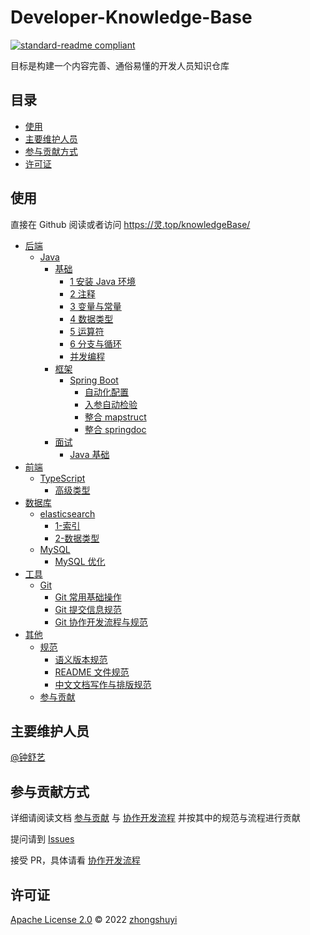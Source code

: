 # Developer-Knowledge-Base

[![standard-readme compliant](https://img.shields.io/badge/standard--readme-OK-green.svg?style=flat-square)](https://github.com/RichardLitt/standard-readme)

目标是构建一个内容完善、通俗易懂的开发人员知识仓库

## 目录

- [使用](#使用)
- [主要维护人员](#主要维护人员)
- [参与贡献方式](#参与贡献方式)
- [许可证](#许可证)

## 使用

直接在 Github 阅读或者访问 <https://灵.top/knowledgeBase/>

- [后端](/后端)
  - [Java](/后端/Java)
    - [基础](/后端/Java/基础)
      - [1 安装 Java 环境](/后端/Java/基础/1安装%20Java%20环境.md)
      - [2 注释](/后端/Java/基础/2注释.md)
      - [3 变量与常量](/后端/Java/基础/3变量与常量.md)
      - [4 数据类型](/后端/Java/基础/4数据类型.md)
      - [5 运算符](/后端/Java/基础/5运算符.md)
      - [6 分支与循环](/后端/Java/基础/6分支与循环.md)
      - [并发编程](/后端/Java/基础/并发编程.md)
    - [框架](/后端/Java/框架)
      - [Spring Boot](/后端/Java/框架/Spring%20Boot)
        - [自动化配置](/后端/Java/框架/Spring%20Boot/自动化配置.md)
        - [入参自动检验](/后端/Java/框架/Spring%20Boot/入参自动检验.md)
        - [整合 mapstruct](/后端/Java/框架/Spring%20Boot/整合%20mapstruct.md)
        - [整合 springdoc](/后端/Java/框架/Spring%20Boot/整合%20springdoc.md)
    - [面试](/后端/Java/面试)
      - [Java 基础](/后端/Java/面试/Java%20基础.md)
- [前端](/前端)
  - [TypeScript](/前端/TypeScript)
    - [高级类型](/前端/TypeScript/高级类型.md)
- [数据库](/数据库)
  - [elasticsearch](/数据库/elasticsearch)
    - [1-索引](/数据库/elasticsearch/1-索引.md)
    - [2-数据类型](/数据库/elasticsearch/2-数据类型.md)
  - [MySQL](/数据库/MySQL)
    - [MySQL 优化](/数据库/MySQL/MySQL优化.md)
- [工具](/工具)
  - [Git](/工具/Git)
    - [Git 常用基础操作](/工具/Git/Git%20常用基础操作.md)
    - [Git 提交信息规范](/工具/Git/Git%20提交信息规范.md)
    - [Git 协作开发流程与规范](/工具/Git/Git%20协作开发流程与规范.md)
- [其他](/其他)
  - [规范](/其他/规范)
    - [语义版本规范](/其他/规范/语义版本规范.md)
    - [README 文件规范](/其他/规范/README%20文件规范.md)
    - [中文文档写作与排版规范](/其他/规范/中文文档写作与排版规范.md)
  - [参与贡献](/其他/参与贡献.md)

## 主要维护人员

[@钟舒艺](https://github.com/zhongshuyi)

## 参与贡献方式

详细请阅读文档 [参与贡献](/%E5%85%B6%E4%BB%96/%E5%8F%82%E4%B8%8E%E8%B4%A1%E7%8C%AE.md) 与 [协作开发流程](/%E5%B7%A5%E5%85%B7/Git/Git%20%E5%8D%8F%E4%BD%9C%E5%BC%80%E5%8F%91%E6%B5%81%E7%A8%8B%E4%B8%8E%E8%A7%84%E8%8C%83.md) 并按其中的规范与流程进行贡献

提问请到 [Issues](https://github.com/zhongshuyi/developer-knowledge-base/issues)

接受 PR，具体请看 [协作开发流程](/%E5%B7%A5%E5%85%B7/Git/Git%20%E5%8D%8F%E4%BD%9C%E5%BC%80%E5%8F%91%E6%B5%81%E7%A8%8B%E4%B8%8E%E8%A7%84%E8%8C%83.md)

## 许可证

[Apache License 2.0](LICENSE) © 2022 [zhongshuyi](https://github.com/zhongshuyi)
